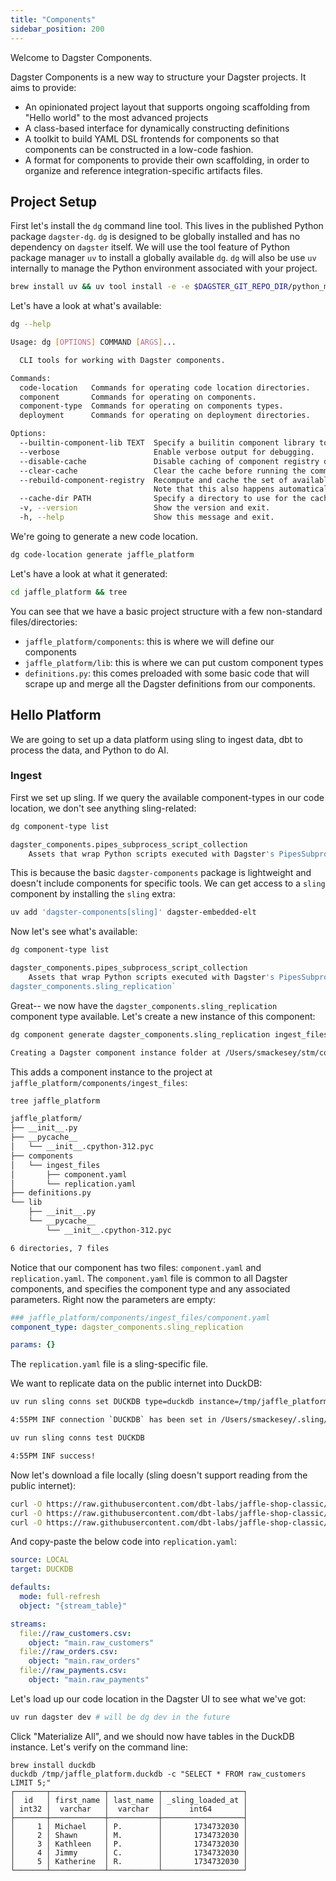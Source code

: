 ```yaml
---
title: "Components"
sidebar_position: 200
---
```


Welcome to Dagster Components.

Dagster Components is a new way to structure your Dagster projects. It aims to provide:

- An opinionated project layout that supports ongoing scaffolding from "Hello world" to the most advanced projects
- A class-based interface for dynamically constructing definitions
- A toolkit to build YAML DSL frontends for components so that components can be constructed in a low-code fashion.
- A format for components to provide their own scaffolding, in order to organize and reference integration-specific artifacts files.

## Project Setup

First let's install the `dg` command line tool. This lives in the published Python package `dagster-dg`. `dg` is designed to be globally installed and has no dependency on `dagster` itself. We will use the tool feature of Python package manager `uv` to install a globally available `dg`. `dg` will also be use `uv` internally to manage the Python environment associated with your project.

```bash
brew install uv && uv tool install -e -e $DAGSTER_GIT_REPO_DIR/python_modules/libraries/dagster-dg/
```

Let's have a look at what's available:

```bash
dg --help

Usage: dg [OPTIONS] COMMAND [ARGS]...

  CLI tools for working with Dagster components.

Commands:
  code-location   Commands for operating code location directories.
  component       Commands for operating on components.
  component-type  Commands for operating on components types.
  deployment      Commands for operating on deployment directories.

Options:
  --builtin-component-lib TEXT  Specify a builitin component library to use.
  --verbose                     Enable verbose output for debugging.
  --disable-cache               Disable caching of component registry data.
  --clear-cache                 Clear the cache before running the command.
  --rebuild-component-registry  Recompute and cache the set of available component types for the current environment.
                                Note that this also happens automatically whenever the cache is detected to be stale.
  --cache-dir PATH              Specify a directory to use for the cache.
  -v, --version                 Show the version and exit.
  -h, --help                    Show this message and exit.
```

We're going to generate a new code location.

```bash
dg code-location generate jaffle_platform
```

Let's have a look at what it generated:

```bash
cd jaffle_platform && tree
```

You can see that we have a basic project structure with a few non-standard files/directories:

- `jaffle_platform/components`: this is where we will define our components
- `jaffle_platform/lib`: this is where we can put custom component types
- `definitions.py`: this comes preloaded with some basic code that will scrape up and merge all the Dagster definitions from our components.

## Hello Platform

We are going to set up a data platform using sling to ingest data, dbt to process the data, and Python to do AI.

### Ingest

First we set up sling. If we query the available component-types in our code location, we don't see anything sling-related:

```bash
dg component-type list

dagster_components.pipes_subprocess_script_collection
    Assets that wrap Python scripts executed with Dagster's PipesSubprocessClient.
```

This is because the basic `dagster-components` package is lightweight and doesn't include components for specific tools. We can get access to a `sling` component by installing the `sling` extra:

```bash
uv add 'dagster-components[sling]' dagster-embedded-elt
```

Now let's see what's available:

```bash
dg component-type list

dagster_components.pipes_subprocess_script_collection
    Assets that wrap Python scripts executed with Dagster's PipesSubprocessClient.
dagster_components.sling_replication`
```

Great-- we now have the `dagster_components.sling_replication` component type available. Let's create a new instance of this component:

```bash
dg component generate dagster_components.sling_replication ingest_files

Creating a Dagster component instance folder at /Users/smackesey/stm/code/elementl/tmp/jaffle_platform/jaffle_platform/components/ingest_files.
```

This adds a component instance to the project at `jaffle_platform/components/ingest_files`:

```bash
tree jaffle_platform

jaffle_platform/
├── __init__.py
├── __pycache__
│   └── __init__.cpython-312.pyc
├── components
│   └── ingest_files
│       ├── component.yaml
│       └── replication.yaml
├── definitions.py
└── lib
    ├── __init__.py
    └── __pycache__
        └── __init__.cpython-312.pyc

6 directories, 7 files
```

Notice that our component has two files: `component.yaml` and `replication.yaml`. The `component.yaml` file is common to all Dagster components, and specifies the component type and any associated parameters. Right now the parameters are empty:

```yaml
### jaffle_platform/components/ingest_files/component.yaml
component_type: dagster_components.sling_replication

params: {}
```

The `replication.yaml` file is a sling-specific file.

We want to replicate data on the public internet into DuckDB:

```bash
uv run sling conns set DUCKDB type=duckdb instance=/tmp/jaffle_platform.duckdb

4:55PM INF connection `DUCKDB` has been set in /Users/smackesey/.sling/env.yaml. Please test with `sling conns test DUCKDB`
```

```bash
uv run sling conns test DUCKDB

4:55PM INF success!
```

Now let's download a file locally (sling doesn't support reading from the public internet):

```bash
curl -O https://raw.githubusercontent.com/dbt-labs/jaffle-shop-classic/refs/heads/main/seeds/raw_customers.csv &&
curl -O https://raw.githubusercontent.com/dbt-labs/jaffle-shop-classic/refs/heads/main/seeds/raw_orders.csv &&
curl -O https://raw.githubusercontent.com/dbt-labs/jaffle-shop-classic/refs/heads/main/seeds/raw_payments.csv
```

And copy-paste the below code into `replication.yaml`:

```yaml
source: LOCAL
target: DUCKDB

defaults:
  mode: full-refresh
  object: "{stream_table}"

streams:
  file://raw_customers.csv:
    object: "main.raw_customers"
  file://raw_orders.csv:
    object: "main.raw_orders"
  file://raw_payments.csv:
    object: "main.raw_payments"
```

Let's load up our code location in the Dagster UI to see what we've got:

```bash
uv run dagster dev # will be dg dev in the future
```

Click "Materialize All", and we should now have tables in the DuckDB instance. Let's verify on the command line:

```
brew install duckdb
duckdb /tmp/jaffle_platform.duckdb -c "SELECT * FROM raw_customers LIMIT 5;"
┌───────┬────────────┬───────────┬──────────────────┐
│  id   │ first_name │ last_name │ _sling_loaded_at │
│ int32 │  varchar   │  varchar  │      int64       │
├───────┼────────────┼───────────┼──────────────────┤
│     1 │ Michael    │ P.        │       1734732030 │
│     2 │ Shawn      │ M.        │       1734732030 │
│     3 │ Kathleen   │ P.        │       1734732030 │
│     4 │ Jimmy      │ C.        │       1734732030 │
│     5 │ Katherine  │ R.        │       1734732030 │
└───────┴────────────┴───────────┴──────────────────┘
```
